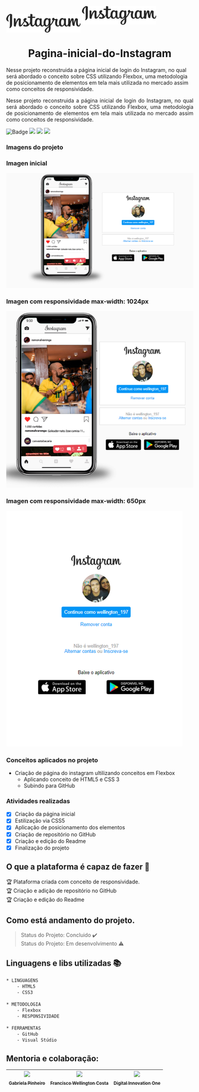 
<img align="center" width=200px height=50px src="assets/images/logo-instagram.png"/>
<img align-items: "center" width="200px" height="50px" src="assets/images/logo-instagram.png"/>

<h1 align="center"> Pagina-inicial-do-Instagram </h1>

 Nesse projeto reconstruida a página inicial de login do Instagram, no qual será abordado o conceito sobre CSS utilizando Flexbox, uma metodologia de posicionamento de elementos em tela mais utilizada no mercado assim como conceitos de responsividade.
 
 <p align="justify"> Nesse projeto reconstruida a página inicial de login do Instagram, no qual será abordado o conceito sobre CSS utilizando Flexbox, uma metodologia de posicionamento de elementos em tela mais utilizada no mercado assim como conceitos de responsividade. </p>

 ![Badge](https://img.shields.io/static/v1?label=css&message=linguagem&color=blue&style=for-the-badge&logo=CSS)
<img src="https://img.shields.io/static/v1?label=HTML&message=linguagem&color=green&style=for-the-badge&logo=HTML"/>
<img src="https://img.shields.io/static/v1?label=css&message=metodologia&color=yellow&style=for-the-badge&logo=Flexbox"/>
<img src="https://img.shields.io/static/v1?label=Github&message=plataforma&color=orange&style=for-the-badge&logo=GITHUB"/>

### Imagens do projeto
<h3>Imagen inicial</h3>
<img src="assets/images/Capturar1.PNG"/></br>

<h3>Imagen com responsividade max-width: 1024px</h3>
<img src="assets/images/Capturar2.PNG"/></br>

<h3>Imagen com responsividade max-width: 650px</h3>
<img src="assets/images/Capturar3.PNG"/></br>


### Conceitos aplicados no projeto
- Criação de página do instagram ultilizando conceitos em Flexbox
    - Aplicando conceito de HTML5 e CSS 3 
    - Subindo para GitHub


### Atividades realizadas 

- [X] Criação da página inicial
- [X] Estilização via CSS5
- [X] Aplicação de posicionamento dos elementos
- [X] Criação de repositório no GitHub
- [X] Criação e edição do Readme
- [X] Finalização do projeto

## O que a plataforma é capaz de fazer :checkered_flag:

:trophy: Plataforma criada com conceito de responsividade.</br>
:trophy: Criação e adição de repositório no GitHub</br>
:trophy: Criação e edição do Readme</br>


## Como está andamento do projeto.

> Status do Projeto: Concluido :heavy_check_mark:</br>
> Status do Projeto: Em desenvolvimento :warning:

## Linguagens e libs utilizadas :books:
    * LINGUAGENS
        - HTML5
        - CSS3

    * METODOLOGIA
        - Flexbox
        - RESPONSIVIDADE

    * FERRAMENTAS
        - GitHub
        - Visual Stúdio

## Mentoria e colaboração:

[<img src="https://avatars1.githubusercontent.com/u/49404599?s=400&u=0a44d5acfb5a8d23a7279826b08027676c113038&v=4" width=115 > <br> <sub> Gabriela Pinheiro </sub>](https://github.com/SpruceGabriela) |[<img src="https://avatars0.githubusercontent.com/u/46049384?s=400&u=5ffc9ececdad90da42baa09e1892f037e800e0db&v=4" width=115 > <br> <sub> Francisco Wellington Costa </sub>](https://github.com/wellington197) |[<img src="https://avatars0.githubusercontent.com/u/26231823?s=200&v=4" width=115 > <br> <sub> Digital Innovation One </sub>](https://github.com/search?q=digitalinovation) 
| :---: | :---: | :---: |